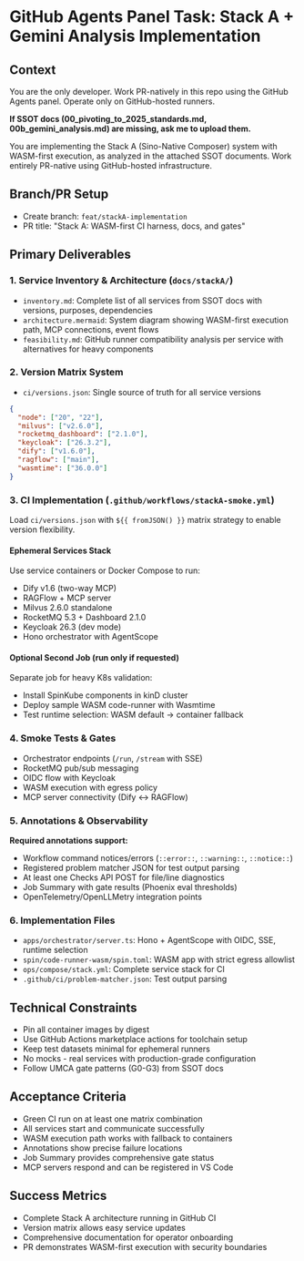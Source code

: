 # GitHub Agents Panel Task: Stack A + Gemini Analysis Implementation

## Context
You are the only developer. Work PR-natively in this repo using the GitHub Agents panel. Operate only on GitHub-hosted runners.

**If SSOT docs (00_pivoting_to_2025_standards.md, 00b_gemini_analysis.md) are missing, ask me to upload them.**

You are implementing the Stack A (Sino-Native Composer) system with WASM-first execution, as analyzed in the attached SSOT documents. Work entirely PR-native using GitHub-hosted infrastructure.

## Branch/PR Setup
- Create branch: `feat/stackA-implementation`  
- PR title: "Stack A: WASM-first CI harness, docs, and gates"

## Primary Deliverables

### 1. Service Inventory & Architecture (`docs/stackA/`)
- `inventory.md`: Complete list of all services from SSOT docs with versions, purposes, dependencies
- `architecture.mermaid`: System diagram showing WASM-first execution path, MCP connections, event flows
- `feasibility.md`: GitHub runner compatibility analysis per service with alternatives for heavy components

### 2. Version Matrix System
- `ci/versions.json`: Single source of truth for all service versions
```json
{
  "node": ["20", "22"],
  "milvus": ["v2.6.0"],
  "rocketmq_dashboard": ["2.1.0"], 
  "keycloak": ["26.3.2"],
  "dify": ["v1.6.0"],
  "ragflow": ["main"],
  "wasmtime": ["36.0.0"]
}
```

### 3. CI Implementation (`.github/workflows/stackA-smoke.yml`)
Load `ci/versions.json` with `${{ fromJSON() }}` matrix strategy to enable version flexibility.

#### Ephemeral Services Stack
Use service containers or Docker Compose to run:
- Dify v1.6 (two-way MCP)
- RAGFlow + MCP server  
- Milvus 2.6.0 standalone
- RocketMQ 5.3 + Dashboard 2.1.0
- Keycloak 26.3 (dev mode)
- Hono orchestrator with AgentScope

#### Optional Second Job (run only if requested)
Separate job for heavy K8s validation:
- Install SpinKube components in kinD cluster
- Deploy sample WASM code-runner with Wasmtime
- Test runtime selection: WASM default → container fallback

### 4. Smoke Tests & Gates
- Orchestrator endpoints (`/run`, `/stream` with SSE)
- RocketMQ pub/sub messaging
- OIDC flow with Keycloak
- WASM execution with egress policy
- MCP server connectivity (Dify ↔ RAGFlow)

### 5. Annotations & Observability
**Required annotations support:**
- Workflow command notices/errors (`::error::`, `::warning::`, `::notice::`)
- Registered problem matcher JSON for test output parsing
- At least one Checks API POST for file/line diagnostics
- Job Summary with gate results (Phoenix eval thresholds)
- OpenTelemetry/OpenLLMetry integration points

### 6. Implementation Files
- `apps/orchestrator/server.ts`: Hono + AgentScope with OIDC, SSE, runtime selection
- `spin/code-runner-wasm/spin.toml`: WASM app with strict egress allowlist
- `ops/compose/stack.yml`: Complete service stack for CI
- `.github/ci/problem-matcher.json`: Test output parsing

## Technical Constraints
- Pin all container images by digest
- Use GitHub Actions marketplace actions for toolchain setup
- Keep test datasets minimal for ephemeral runners
- No mocks - real services with production-grade configuration
- Follow UMCA gate patterns (G0-G3) from SSOT docs

## Acceptance Criteria
- Green CI run on at least one matrix combination
- All services start and communicate successfully
- WASM execution path works with fallback to containers
- Annotations show precise failure locations
- Job Summary provides comprehensive gate status
- MCP servers respond and can be registered in VS Code

## Success Metrics
- Complete Stack A architecture running in GitHub CI
- Version matrix allows easy service updates
- Comprehensive documentation for operator onboarding  
- PR demonstrates WASM-first execution with security boundaries